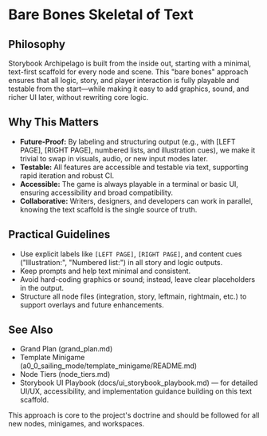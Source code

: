 # Bare Bones Skeletal of Text

## Philosophy

Storybook Archipelago is built from the inside out, starting with a minimal, text-first scaffold for every node and scene. This "bare bones" approach ensures that all logic, story, and player interaction is fully playable and testable from the start—while making it easy to add graphics, sound, and richer UI later, without rewriting core logic.

## Why This Matters

- **Future-Proof:** By labeling and structuring output (e.g., with [LEFT PAGE], [RIGHT PAGE], numbered lists, and illustration cues), we make it trivial to swap in visuals, audio, or new input modes later.
- **Testable:** All features are accessible and testable via text, supporting rapid iteration and robust CI.
- **Accessible:** The game is always playable in a terminal or basic UI, ensuring accessibility and broad compatibility.
- **Collaborative:** Writers, designers, and developers can work in parallel, knowing the text scaffold is the single source of truth.

## Practical Guidelines

- Use explicit labels like `[LEFT PAGE]`, `[RIGHT PAGE]`, and content cues ("Illustration:", "Numbered list:") in all story and logic outputs.
- Keep prompts and help text minimal and consistent.
- Avoid hard-coding graphics or sound; instead, leave clear placeholders in the output.
- Structure all node files (integration, story, leftmain, rightmain, etc.) to support overlays and future enhancements.

## See Also
- Grand Plan (grand_plan.md)
- Template Minigame (a0_0_sailing_mode/template_minigame/README.md)
- Node Tiers (node_tiers.md)
- Storybook UI Playbook (docs/ui_storybook_playbook.md) — for detailed UI/UX, accessibility, and implementation guidance building on this text scaffold.

This approach is core to the project's doctrine and should be followed for all new nodes, minigames, and workspaces.
